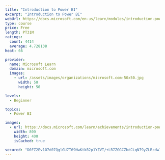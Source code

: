 ```yaml
---
title: "Introduction to Power BI"
excerpt: "Introduction to Power BI"
webUrl: https://docs.microsoft.com/en-us/learn/modules/introduction-power-bi/
type: course
price: Free
length: PT31M
ratings:
  count: 4414
  average: 4.728138
heat: 66

provider:
  name: Microsoft Learn
  domain: microsoft.com
  images:
    - url: /assets/images/organizations/microsoft.com-50x50.jpg
      width: 50
      height: 50

levels:
  - Beginner

topics:
  - Power BI

images:
  - url: https://docs.microsoft.com/learn/achievements/introduction-power-bi-social.png
    width: 800
    height: 400
    isCached: true

secured: "D0FZ2Ev1O7d07QglGU7T69NwKtkB2p1YZVT/+LR7ZGGCZbdCLqN79yZLRcdw1sHP+Q+0DG7cIOIt4tXftx93WxIy77nBrahlvlCZ80C1OX36Qvnrun952cPi+tgaddPF2096PAKO5XZwcJcpFCj8dTO0qjrzgyYESnNneN9LN1psC0Xl28QS/CuGMg50o05XwAi+oeM60VYexjDoonzAcaDFhHGexcVW+Fgc/BJe4wFxEnewXq63LxEAURNf1jRXDxwixwE2lTI4e3Tb4okp9q4sDQ3fEFGh+mgH/yS1unT8GeLxb6yURynRdXaiMvU5dr4intye0Z2fKQ1riOmpI9Kz/fMBDspwFcaalLB8BuzC7vACKZp2JKfYx0i4gaGm5NpBd1sAzj67XUbFPE8PbYS2u1e9F5ryqq2BZmbLqY8=;IioMFTl6lchtCKTAPXL3zA=="
---
```


